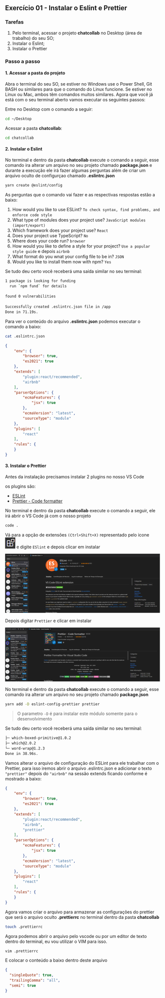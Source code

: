 ## Exercício 01 - Instalar o Eslint e Prettier

### Tarefas
1. Pelo terminal, acessar o projeto **chatcollab** no Desktop (área de trabalho) do seu SO;
2. Instalar o Eslint;
3. Instalar o Prettier


### Passo a passo
#### 1. Acessar a pasta do projeto

Abra o terminal do seu SO, se estiver no Windows use o Power Shell, Git BASH ou similares para que o comando do Linux funcione. Se estiver no Linux ou Mac, ambos têm comandos muitos similares. Agora que você já está com o seu terminal aberto vamos executar os seguintes passos:

Entre no Desktop com o comando a seguir:
```bash
cd ~/Desktop
```

Acessar a pasta **chatcollab**:
```bash
cd chatcollab
```


#### 2. Instalar o Eslint

No terminal e dentro da pasta **chatcollab** execute o comando a seguir, esse comando ira alterar um arquivo no seu projeto chamado **package.json** e durante a execução ele irá fazer algumas perguntas além de criar um arquivo oculto de configurçao chamado **.eslintrc.json**

```bash
yarn create @eslint/config
```

As perguntas que o comando vai fazer e as respectivas respostas estão a baixo:
1. How would you like to use ESLint? `To check syntax, find problems, and enforce code style`
2. What type of modules does your project use? `JavaScript modules (import/export)`
3. Which framework does your project use? `React`
4. Does your project use TypeScript? `No`
5. Where does your code run? `browser`
6. How would you like to define a style for your project? `Use a popular style guide` e depois `airbnb`
7. What format do you wnat your config file to be in? `JSON`
8. Would you like to install them now with npm? `Yes`

Se tudo deu certo você receberá uma saída similar no seu terminal:
```bash
1 package is looking for funding
  run `npm fund` for details

found 0 vulnerabilities

Successfully created .eslintrc.json file in /app
Done in 71.19s.
```

Para ver o conteúdo do arquivo **.eslintrc.json** podemos executar o comando a baixo:

```bash
cat .eslintrc.json
```
```JSON
{
    "env": {
        "browser": true,
        "es2021": true
    },
    "extends": [
        "plugin:react/recommended",
        "airbnb"
    ],
    "parserOptions": {
        "ecmaFeatures": {
            "jsx": true
        },
        "ecmaVersion": "latest",
        "sourceType": "module"
    },
    "plugins": [
        "react"
    ],
    "rules": {
    }
}
```

#### 3. Instalar o Prettier

Antes da instalação precisamos instalar 2 plugins no nosso VS Code

os plugins são:
- [ESLint](https://marketplace.visualstudio.com/items?itemName=dbaeumer.vscode-eslint)
- [Prettier - Code formatter](https://marketplace.visualstudio.com/items?itemName=esbenp.prettier-vscode)

No terminal e dentro da pasta **chatcollab** execute o comando a seguir, ele irá abrir o VS Code já com o nosso projeto

```bash
code .
```

Vá para a opção de extensões `(Ctrl+Shift+X)` representado pelo icone ![extensions-icon](img/ico-extensions-vscode.png) e digite `ESlint` e depois clicar em instalar

![print da extensão eslint](img/eslint.png)

Depois digitar `Prettier` e clicar em instalar

![print da extensão prettier](img/prettier.png)


No terminal e dentro da pasta **chatcollab** execute o comando a seguir, esse comando ira alterar um arquivo no seu projeto chamado **package.json**

```bash
yarn add -D eslint-config-prettier prettier
```

> O parametro `-D` é para instalar este módulo somente para o desenvolvimento

Se tudo deu certo você receberá uma saída similar no seu terminal:
```bash
├─ which-boxed-primitive@1.0.2
├─ which@2.0.2
└─ word-wrap@1.2.3
Done in 38.96s.
```

Vamos alterar o arquivo de configuração do ESLint para ele trabalhar com o Prettier, para isso iremos abrir o arquivo .eslintrc.json e adicionar o texto `"prettier"` depois do `"airbnb"` na sessão extends ficando conforme é mostrado a baixo:

```JSON
{
    "env": {
        "browser": true,
        "es2021": true
    },
    "extends": [
        "plugin:react/recommended",
        "airbnb",
        "prettier"
    ],
    "parserOptions": {
        "ecmaFeatures": {
            "jsx": true
        },
        "ecmaVersion": "latest",
        "sourceType": "module"
    },
    "plugins": [
        "react"
    ],
    "rules": {
    }
}

```

Agora vamos criar o arquivo para armazenar as configurações do prettier que será o arquivo oculto **.prettierrc** no terminal dentro da pasta **chatcollab**

```bash
touch .prettierrc
```

Agora podemos abrir o arquivo pelo vscode ou por um editor de texto dentro do terminal, eu vou utilizar o VIM para isso.

```bash
vim .prettierrc
```

E colocar o conteúdo a baixo dentro deste arquivo
```JSON
{
  "singleQuote": true,
  "trailingComma": "all",
  "semi": true
}
```